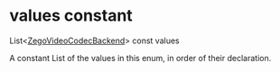 


# values constant







List&lt;[ZegoVideoCodecBackend](../../zego_uikit_prebuilt_live_audio_room/ZegoVideoCodecBackend.md)> const values
  




<p>A constant List of the values in this enum, in order of their declaration.</p>











